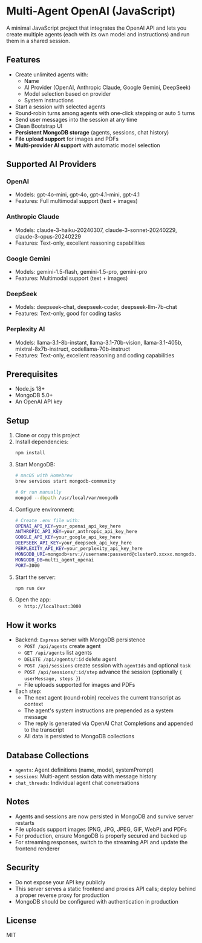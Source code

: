 # Multi-Agent OpenAI (JavaScript)

A minimal JavaScript project that integrates the OpenAI API and lets you create multiple agents (each with its own model and instructions) and run them in a shared session.

## Features

- Create unlimited agents with:
  - Name
  - AI Provider (OpenAI, Anthropic Claude, Google Gemini, DeepSeek)
  - Model selection based on provider
  - System instructions
- Start a session with selected agents
- Round‑robin turns among agents with one‑click stepping or auto 5 turns
- Send user messages into the session at any time
- Clean Bootstrap UI
- **Persistent MongoDB storage** (agents, sessions, chat history)
- **File upload support** for images and PDFs
- **Multi-provider AI support** with automatic model selection

## Supported AI Providers

### OpenAI
- Models: gpt-4o-mini, gpt-4o, gpt-4.1-mini, gpt-4.1
- Features: Full multimodal support (text + images)

### Anthropic Claude
- Models: claude-3-haiku-20240307, claude-3-sonnet-20240229, claude-3-opus-20240229
- Features: Text-only, excellent reasoning capabilities

### Google Gemini
- Models: gemini-1.5-flash, gemini-1.5-pro, gemini-pro
- Features: Multimodal support (text + images)

### DeepSeek
- Models: deepseek-chat, deepseek-coder, deepseek-llm-7b-chat
- Features: Text-only, good for coding tasks

### Perplexity AI
- Models: llama-3.1-8b-instant, llama-3.1-70b-vision, llama-3.1-405b, mixtral-8x7b-instruct, codellama-70b-instruct
- Features: Text-only, excellent reasoning and coding capabilities

## Prerequisites

- Node.js 18+
- MongoDB 5.0+
- An OpenAI API key

## Setup

1. Clone or copy this project
2. Install dependencies:
   ```bash
   npm install
   ```
3. Start MongoDB:
   ```bash
   # macOS with Homebrew
   brew services start mongodb-community
   
   # Or run manually
   mongod --dbpath /usr/local/var/mongodb
   ```
4. Configure environment:
   ```bash
   # Create .env file with:
   OPENAI_API_KEY=your_openai_api_key_here
   ANTHROPIC_API_KEY=your_anthropic_api_key_here
   GOOGLE_API_KEY=your_google_api_key_here
   DEEPSEEK_API_KEY=your_deepseek_api_key_here
   PERPLEXITY_API_KEY=your_perplexity_api_key_here
   MONGODB_URI=mongodb+srv://username:password@cluster0.xxxxx.mongodb.net/multi_agent_openai?retryWrites=true&w=majority
   MONGODB_DB=multi_agent_openai
   PORT=3000
   ```
5. Start the server:
   ```bash
   npm run dev
   ```
6. Open the app:
   - `http://localhost:3000`

## How it works

- Backend: `Express` server with MongoDB persistence
  - `POST /api/agents` create agent
  - `GET /api/agents` list agents
  - `DELETE /api/agents/:id` delete agent
  - `POST /api/sessions` create session with `agentIds` and optional `task`
  - `POST /api/sessions/:id/step` advance the session (optionally `{ userMessage, steps }`)
  - File uploads supported for images and PDFs
- Each step:
  - The next agent (round‑robin) receives the current transcript as context
  - The agent's system instructions are prepended as a system message
  - The reply is generated via OpenAI Chat Completions and appended to the transcript
  - All data is persisted to MongoDB collections

## Database Collections

- `agents`: Agent definitions (name, model, systemPrompt)
- `sessions`: Multi-agent session data with message history
- `chat_threads`: Individual agent chat conversations

## Notes

- Agents and sessions are now persisted in MongoDB and survive server restarts
- File uploads support images (PNG, JPG, JPEG, GIF, WebP) and PDFs
- For production, ensure MongoDB is properly secured and backed up
- For streaming responses, switch to the streaming API and update the frontend renderer

## Security

- Do not expose your API key publicly
- This server serves a static frontend and proxies API calls; deploy behind a proper reverse proxy for production
- MongoDB should be configured with authentication in production

## License

MIT 